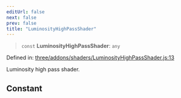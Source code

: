 ```yaml
---
editUrl: false
next: false
prev: false
title: "LuminosityHighPassShader"
---
```


> `const` **LuminosityHighPassShader**: `any`

Defined in: [three/addons/shaders/LuminosityHighPassShader.js:13](https://github.com/DefinitelyMaybe/three-i18n/blob/fa57b79433d1c349ffb23a78727299c8d4190136/three/addons/shaders/LuminosityHighPassShader.js#L13)

Luminosity high pass shader.

## Constant
